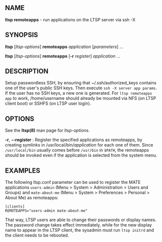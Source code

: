 ## NAME
**ltsp remoteapps** - run applications on the LTSP server via ssh -X

## SYNOPSIS
**ltsp** [_ltsp-options_] **remoteapps** _application_ [_parameters_] ...

**ltsp** [_ltsp-options_] **remoteapps** [**-r** _register_] _application_ ...

## DESCRIPTION
Setup passwordless SSH, by ensuring that ~/.ssh/authorized_keys contains one
of the user's public SSH keys. Then execute `ssh -X server app params`.
If the user has no SSH keys, a new one is generated.
For `ltsp remoteapps app` to work, /home/username should already be mounted via
NFS (on LTSP client boot) or SSHFS (on LTSP user login).

## OPTIONS
See the **ltsp(8)** man page for _ltsp-options_.

**-r**, **--register**
: Register the specified applications as remoteapps, by creating symlinks in
/usr/local/bin/_application_ for each one of them. Since `/usr/local/bin`
usually comes before `/usr/bin` in `$PATH`, the remoteapps should be invoked
even if the application is selected from the system menu.

## EXAMPLES
The following ltsp.conf parameter can be used to register the MATE applications
`users-admin` (Menu > System > Administration > Users and Groups) and
`mate-about-me` (Menu > System > Preferences > Personal > About Me) as
remoteapps:

```shell
[clients]
REMOTEAPPS="users-admin mate-about-me"
```

That way, LTSP users are able to change their passwords or display names.
The password change takes effect immediately, while for the new display name
to appear in the LTSP client, the sysadmin must run `ltsp initrd` and the
client needs to be rebooted.
